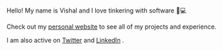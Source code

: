 Hello! My name is Vishal and I love tinkering with software 👷💻

Check out my <a href="https://vishalshenoy.com" target="_blank">personal website</a> to see all of my projects and experience.

I am also active on <a href="https://x.com/vishalshenoy_" target="_blank">Twitter</a> and <a href="https://linkedin.com/in/shenoyvishal" target="_blank">LinkedIn</a> .
